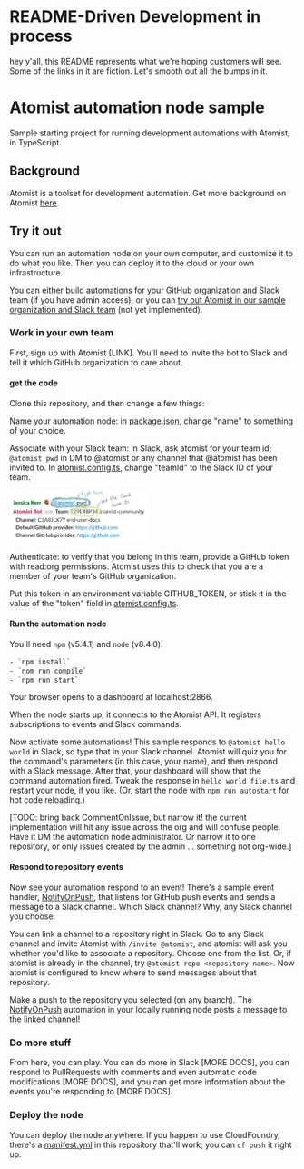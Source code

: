 # README-Driven Development in process

hey y'all, this README represents what we're hoping customers will see. Some of the links in it are fiction. Let's smooth out all the bumps in it.

# Atomist automation node sample

Sample starting project for running development automations with Atomist, in TypeScript.

## Background

Atomist is a toolset for development automation. Get more background on Atomist [here](docs/atomist.md).

## Try it out

You can run an automation node on your own computer, and customize it to do what you like. 
Then you can deploy it to the cloud or your own infrastructure.

You can either build automations for your GitHub organization and Slack team (if you have admin access), 
or you can [try out Atomist in our sample organization and Slack team](docs/our-team.md) (not yet implemented).

### Work in your own team

First, sign up with Atomist [LINK]. You'll need to invite the bot to Slack and tell it which GitHub organization to care about.

#### get the code

Clone this repository, and then change a few things:

Name your automation node: in [package.json](package.json), change "name" to something of your choice.

Associate with your Slack team: in Slack, ask atomist for your team id; `@atomist pwd` in DM to @atomist or any channel that @atomist has been invited to.
In [atomist.config.ts](src/atomist.config.ts#L12), change "teamId" to the Slack ID of your team.

<img src="docs/images/find-team-id.png" width=243/>

Authenticate: to verify that you belong in this team, provide a GitHub token with read:org permissions. Atomist uses this to check that you are a member of your team's GitHub organization.

Put this token in an environment variable GITHUB_TOKEN, or stick it in the value of the "token" field in [atomist.config.ts](src/atomist.config.ts#L20).

#### Run the automation node

You'll need `npm` (v5.4.1) and `node` (v8.4.0).

    - `npm install`
    - `nom run compile`
    - `npm run start`

Your browser opens to a dashboard at localhost:2866.

When the node starts up, it connects to the Atomist API. It registers subscriptions to events and Slack commands.

Now activate some automations! This sample responds to `@atomist hello world` in Slack, so type that 
in your Slack channel. Atomist will quiz you for the command's parameters (in this case, your name), and then respond with a Slack message. After that, your dashboard will show that the command automation fired. Tweak the response in 
`hello world file.ts` and restart your node, if you like. (Or, start the node with `npm run autostart` for hot code reloading.)

[TODO: bring back CommentOnIssue, but narrow it! the current implementation will hit any issue across the org and will confuse people. Have it DM the automation node administrator. Or narrow it to one repository, or only issues created by the admin ... something not org-wide.]

#### Respond to repository events

Now see your automation respond to an event! There's a sample event handler, [NotifyOnPush](src/events/NotifyOnPush.ts), that listens for GitHub push events and sends a message to a Slack channel. Which Slack channel? Why, any Slack channel you choose. 

You can link a channel to a repository right in Slack. Go to any Slack channel and invite Atomist with `/invite @atomist`, and atomist will ask you whether you'd like to associate a repository. Choose one from the list. Or, if atomist is already in the channel, try `@atomist repo <repository name>`. Now atomist is configured to know where to send messages about that repository.

Make a push to the repository you selected (on any branch). The [NotifyOnPush](src/events/NotifyOnPush.ts) automation in your locally running node posts a message to the linked channel!

### Do more stuff

From here, you can play. You can do more in Slack [MORE DOCS], 
you can respond to PullRequests with comments and even automatic code modifications [MORE DOCS], and you can get more information about the events you're 
responding to [MORE DOCS].

### Deploy the node 

You can deploy the node anywhere. If you happen to use CloudFoundry, there's a [manifest.yml](manifest.yml) in this repository that'll work; you can `cf push` it right up.


